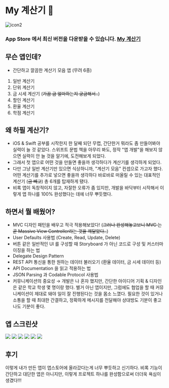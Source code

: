 # My 계산기 🧮
![icon2](https://user-images.githubusercontent.com/44637101/115650264-dd9bd800-a363-11eb-949a-fb8ae31fd6b2.png)
### App Store 에서 최신 버전을 다운받을 수 있습니다. [My 계산기](https://apps.apple.com/kr/app/my%EA%B3%84%EC%82%B0%EA%B8%B0/id1562660543?l=en)


## 무슨 앱인데?
- 간단하고 깔끔한 계산기 모음 앱 (무려 6종)
1. 일반 계산기
2. 단위 계산기
3. 금 시세 계산기 (~~가끔 금 얼마하는지 궁금해서..~~)
4. 할인 계산기
5. 환율 계산기
6. 학점 계산기

## 왜 하필 계산기?
- iOS & Swift 공부를 시작한지 한 달째 되던 무렵, 간단한거 뭐라도 좀 만들어봐야 실력이 늘 것 같았다. 스위프트 문법 책을 아무리 봐도, 정작 "앱 개발"을 해보지 않으면 실력이 안 늘 것을 알기에, 도전해보게 되었다. 
- 그래서 첫 앱으로 어떤 것을 만들면 좋을까 생각하다가 계산기를 생각하게 되었다.  
- 다만 그냥 일반 계산기만 있으면 식상하니까, "계산기 모음" 컨셉으로 가고자 했다. 어떤 계산기를 추가로 넣으면 좋을까 생각하다 바로바로 떠올릴 수 있는 대표적인 계산기 (~~금 빼고~~) 총 6개를 탑재하게 됐다.
- 비록 앱이 독창적이지 않고, 자잘한 오류가 좀 있지만, 개발을 바닥부터 시작해서 이렇게 앱 하나를 100% 완성했다는 데에 너무 뿌듯했다.  


## 하면서 뭘 배웠어?
- MVC 디자인 패턴을 배우고 적극 적용해보았다! (~~그러나 완성해놓고보니 MVC 는 곧 Massive View Controller라는 것을 깨달았다..~~)
- User Defaults 사용법 (Create, Read, Update, Delete)
- 버튼 같은 일반적인 UI 를 구성할 때 Storyboard 가 아닌 코드로 구성 및 커스터마이징을 하는 법
- Delegate Design Pattern
- REST API 통신을 통한 원하는 데이터 불러오기 (환율 데이터, 금 시세 데이터 등)
- API Documentation 을 읽고 적용하는 법 
- JSON Parsing 과 Codable Protocol 사용법 
- 커뮤니케이션의 중요성 → 개발은 나 혼자 했지만, 간단한 아이디어 기획 & 디자인은 같은 학교 학생 몇 명이랑 했다. 별거 아닌 앱이지만, 그럼에도 협업을 할 때 커뮤니케이션이 제대로 돼야 일이 잘 진행된다는 것을 몸소 느꼈다. 필요한 것이 있거나 소통을 할 때 최대한 간결하고, 정확하게 메시지를 전달해야 상대방도 기분이 좋고 나도 기분이 좋다.


## 앱 스크린샷



![](https://images.velog.io/images/kevinkim2586/post/e6a509a7-fd68-47d4-97c4-8722b13403f6/Mar-25-2021%2014-28-09.gif)
![](https://images.velog.io/images/kevinkim2586/post/1a71c3cf-e2ef-4053-bb16-46fe7fa054ad/Mar-25-2021%2014-28-22.gif)
![](https://images.velog.io/images/kevinkim2586/post/cab55443-9edf-45bd-9cc2-2caf5bdd92b3/Mar-25-2021%2014-28-29.gif)
![](https://images.velog.io/images/kevinkim2586/post/238bf651-3c98-42bb-8353-c7bf31688709/Mar-25-2021%2014-28-35.gif)
![](https://images.velog.io/images/kevinkim2586/post/32e74b20-d5a4-481b-8497-c545f17e4cb9/Mar-25-2021%2014-28-44.gif)
![](https://images.velog.io/images/kevinkim2586/post/599cfc5d-533a-4d10-874c-dc7d60cdfe19/Mar-25-2021%2014-28-50.gif)


## 후기

이렇게 내가 만든 앱이 앱스토어에 올라갔다는게 너무 뿌듯하고 신기하다. 비록 기능이 간단하고 대단한 앱은 아니지만, 이렇게 프로젝트 하나를 완성함으로써 더더욱 욕심이 생겼다!!!












































